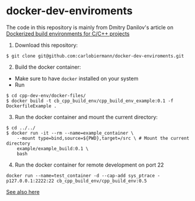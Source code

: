 # docker-dev-enviroments


The code in this repository is mainly from Dmitry Danilov's article on [Dockerized build environments for C/C++ projects](https://ddanilov.me/dockerized-cpp-build)


1. Download this repository:
```
$ git clone git@github.com:carlobiermann/docker-dev-enviroments.git
```

2. Build the docker container: 
- Make sure to have `docker` installed on your system
- Run
```
$ cd cpp-dev-env/docker-files/
$ docker build -t cb_cpp_build_env/cpp_build_env_example:0.1 -f DockerfileExample .
```

3. Run the docker container and mount the current directory: 
```
$ cd ../../
$ docker run -it --rm --name=example_container \
	--mount type=bind,source=${PWD},target=/src \ # Mount the current directory
	example/example_build:0.1 \
	bash
```

4. Run the docker container for remote development on port 22
```
docker run --name=test_container -d --cap-add sys_ptrace -p127.0.0.1:2222:22 cb_cpp_build_env/cpp_build_env:0.5
```
[See also here](https://blog.jetbrains.com/clion/2020/01/using-docker-with-clion/)

